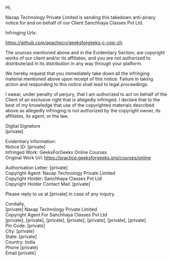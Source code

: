 Hi,

Naxap Technology Private Limited is sending this takedown anti-piracy notice for and on behalf of our Client Sanchhaya Classes Pvt Ltd.

Infringing Urls:

https://github.com/apachecn/geeksforgeeks-c-cpp-zh

The sources mentioned above and in the Evidentiary Section, are copyright works of our client and/or its affiliates, and you are not authorized to distribute/aid in its distribution in any way through your platform.

We hereby request that you immediately take down all the infringing material mentioned above upon receipt of this notice. Failure in taking action and responding to this notice shall lead to legal proceedings.

I swear, under penalty of perjury, that I am authorized to act on behalf of the Client of an exclusive right that is allegedly infringed. I declare that to the best of my knowledge that use of the copyrighted materials described above as allegedly infringing is not authorized by the copyright owner, its affiliates, its agent, or the law.


Digital Signature  
[private]



Evidentiary Information:  
Notice ID: [private]  
Infringed Work: GeeksForGeeks Online Courses  
Original Work Url: https://practice.geeksforgeeks.org/courses/online

Authorisation Letter: [private]  
Copyright Agent: Naxap Technology Private Limited  
Copyright Holder: Sanchhaya Classes Pvt Ltd  
Copyright Holder Contact Mail: [private]  

Please reply to us at [private] in case of any inquiry.

Cordially,  
[private]
Naxap Technology Private Limited  
Copyright Agent For Sanchhaya Classes Pvt Ltd  
[private], [private], [private], [private], [private], [private], [private]  
Pin Code: [private]  
City: [private]  
State: [private]  
Country: India  
Phone [private]  
Email [private]  
